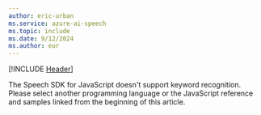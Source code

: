 ```yaml
---
author: eric-urban
ms.service: azure-ai-speech
ms.topic: include
ms.date: 9/12/2024
ms.author: eur
---
```


[!INCLUDE [Header](../../common/javascript.md)]

The Speech SDK for JavaScript doesn't support keyword recognition. Please select another programming language or the JavaScript reference and samples linked from the beginning of this article. 
